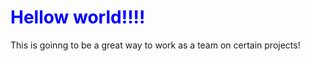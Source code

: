 <h1 style="color: blue;"> Hellow world!!!! </h2>
This is goinng to be a great way to work as a team on certain projects!

